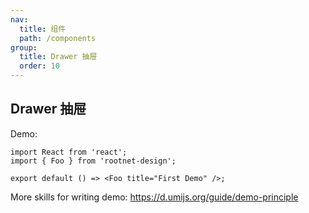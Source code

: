 ```yaml
---
nav:
  title: 组件
  path: /components
group:
  title: Drawer 抽屉
  order: 10
---
```


## Drawer 抽屉

Demo:

```tsx
import React from 'react';
import { Foo } from 'rootnet-design';

export default () => <Foo title="First Demo" />;
```

More skills for writing demo: https://d.umijs.org/guide/demo-principle
